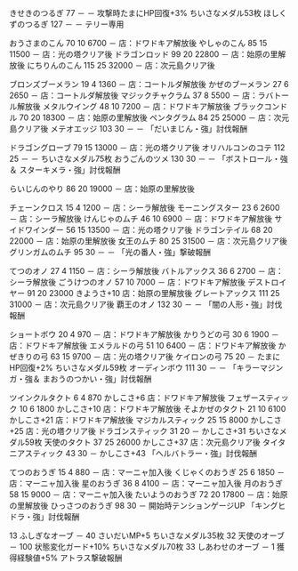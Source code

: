 
きせきのつるぎ	77	－	－	攻撃時たまにHP回復+3%	ちいさなメダル53枚
ほしくずのつるぎ	127	－	－	テリー専用

おうさまのこん	70	10	6700	－	店：ドワドキア解放後
やしゃのこん	85	15	11500	－	店：光の塔クリア後
ドラゴンロッド	99	20	22800	－	店：始原の里解放後
にちりんのこん	115	25	32000	－	店：次元島クリア後

ブロンズブーメラン	19	4	1360	－	店：コートルダ解放後
かぜのブーメラン	27	6	2650	－	店：コートルダ解放後
マジックチャクラム	37	8	5500	－	店：ラバトール解放後
メタルウイング	48	10	7200	－	店：ドワドキア解放後
ブラックコンドル	70	20	18300	－	店：始原の里解放後
ペンタグラム	84	25	25000	－	店：次元島クリア後
メテオエッジ	103	30	－	－	「だいまじん・強」討伐報酬

ドラゴングローブ	79	15	13000	－	店：光の塔クリア後
オリハルコンのコテ	112	25	－	－	ちいさなメダル75枚
おうごんのツメ	130	30	－	－	「ボストロール・強＆
スターキメラ・強」討伐報酬

らいじんのやり	86	20	19000	－	店：始原の里解放後

チェーンクロス	15	4	1200	－	店：シーラ解放後
モーニングスター	23	6	2600	－	店：シーラ解放後
けんじゃのムチ	46	10	6900	－	店：ドワドキア解放後
サイドワインダー	56	15	13500	－	店：光の塔クリア後
ドラゴンテイル	68	20	22000	－	店：始原の里解放後
女王のムチ	80	25	31500	－	店：次元島クリア後
グリンガムのムチ	95	30	－	－	「光の番人・強」撃破報酬

てつのオノ	27	4	1150	－	店：シーラ解放後
バトルアックス	36	6	2700	－	店：シーラ解放後
ごうけつのオノ	57	10	7000	－	店：ドワドキア解放後
デストロイヤー	91	20	23000	きようさ+10	店：始原の里解放後
グレートアックス	111	25	31000	－	店：次元島クリア後
覇王のオノ	132	30	－	－	「闇の人形・強」討伐報酬

ショートボウ	20	4	970	－	店：ドワドキア解放後
かりうどの弓	30	6	1900	－	店：ドワドキア解放後
エメラルドの弓	51	10	6400	－	店：ドワドキア解放後
かぜきりの弓	63	15	9700	－	店：光の塔クリア後
ケイロンの弓	75	20	－	たまにHP回復+2%	ちいさなメダル59枚
オーディンボウ	111	30	－	－	「キラーマジンガ・強＆
まおうのつかい・強」討伐報酬

ツインクルタクト	6	4	870	かしこさ+6	店：ドワドキア解放後
フェザースティック	10	6	1800	かしこさ+10	店：ドワドキア解放後
そよかぜのタクト	21	10	6100	かしこさ+21	店：ドワドキア解放後
マジカルスティック	25	15	8000	かしこさ+25	店：光の塔クリア後
ドラゴンスティック	31	20	－	かしこさ+31	ちいさなメダル59枚
天使のタクト	37	25	26000	かしこさ+37	店：次元島クリア後
タイタニアスティック	43	30	－	かしこさ+43	「ヘルバトラー・強」討伐報酬

てつのおうぎ	15	4	880	－	店：マーニャ加入後
くじゃくのおうぎ	25	6	1850	－	店：マーニャ加入後
星のおうぎ	36	8	4100	－	店：マーニャ加入後
月のおうぎ	58	15	9000	－	店：マーニャ加入後
たいようのおうぎ	72	20	17800	－	店：始原の里解放後
ひっさつのおうぎ	98	30	－	開始時テンションゲージUP	「キングヒドラ・強」討伐報酬



13	ふしぎなオーブ	－	40	さいだいMP+5	ちいさなメダル35枚
32	天使のオーブ	－	100	状態変化ガード+10%	ちいさなメダル70枚
33	しあわせのオーブ	－	1	獲得経験値+5%	アトラス撃破報酬
